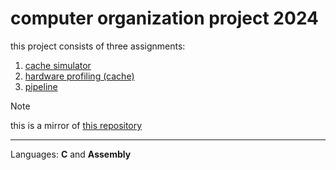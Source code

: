 # computer organization project 2024
this project consists of three assignments:
1. [cache simulator](p1/)
2. [hardware profiling (cache)](p2/)
3. [pipeline](p3/)


> [!NOTE]
> this is a mirror of [this repository](https://github.com/lucaznch/OC)


---

Languages: **C** and **Assembly**